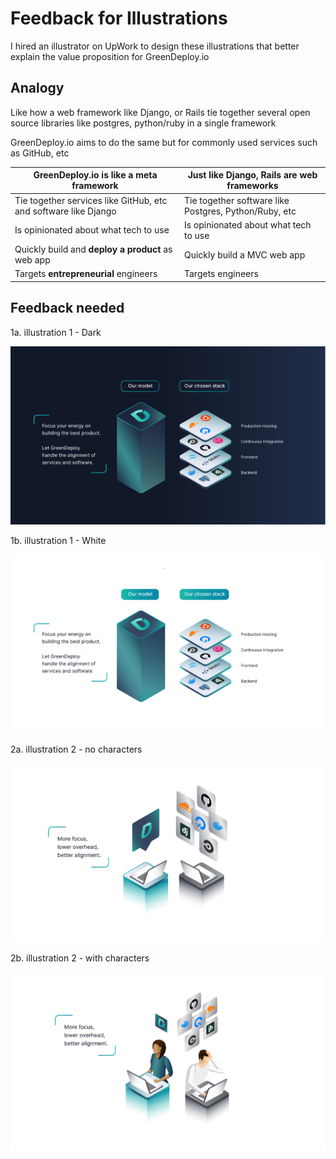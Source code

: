 # Feedback for Illustrations

I hired an illustrator on UpWork
to design these illustrations
that better explain the value proposition for GreenDeploy.io

## Analogy

Like how a web framework like Django, or Rails
tie together several open source libraries like postgres, python/ruby
in a single framework

GreenDeploy.io aims to do the same but for commonly used services such as GitHub, etc

| GreenDeploy.io is like a meta framework | Just like Django, Rails are web frameworks |
|--------------------------------------|--------------------|
|Tie together services like GitHub, etc and software like Django | Tie together software like Postgres, Python/Ruby, etc|
|Is opinionated about what tech to use|Is opinionated about what tech to use|
|Quickly build and **deploy a product** as web app|Quickly build a MVC web app|
|Targets **entrepreneurial** engineers|Targets engineers|

## Feedback needed

1a. illustration 1 - Dark

![](images/illustration-01-dark.jpg)

1b. illustration 1 - White

![](images/illustration-01-dark-white.jpg)

2a. illustration 2 - no characters

![](images/illustration-02-option1.jpg)

2b. illustration 2 - with characters

![](images/illustration-02-option2.jpg)
